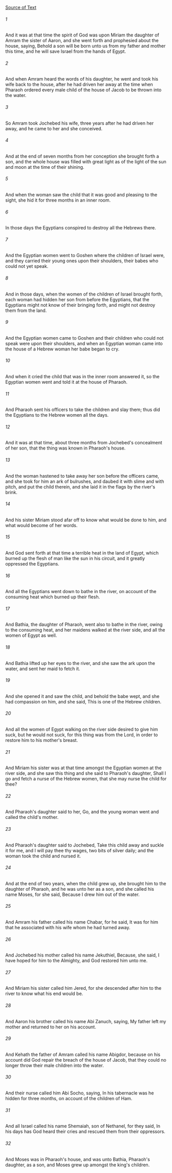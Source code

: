 [Source of Text](https://github.com/scrollmapper/bible_databases_deuterocanonical)

###### 1
And it was at that time the spirit of God was upon Miriam the daughter of Amram the sister of Aaron, and she went forth and prophesied about the house, saying, Behold a son will be born unto us from my father and mother this time, and he will save Israel from the hands of Egypt.

###### 2
And when Amram heard the words of his daughter, he went and took his wife back to the house, after he had driven her away at the time when Pharaoh ordered every male child of the house of Jacob to be thrown into the water.

###### 3
So Amram took Jochebed his wife, three years after he had driven her away, and he came to her and she conceived.

###### 4
And at the end of seven months from her conception she brought forth a son, and the whole house was filled with great light as of the light of the sun and moon at the time of their shining.

###### 5
And when the woman saw the child that it was good and pleasing to the sight, she hid it for three months in an inner room.

###### 6
In those days the Egyptians conspired to destroy all the Hebrews there.

###### 7
And the Egyptian women went to Goshen where the children of Israel were, and they carried their young ones upon their shoulders, their babes who could not yet speak.

###### 8
And in those days, when the women of the children of Israel brought forth, each woman had hidden her son from before the Egyptians, that the Egyptians might not know of their bringing forth, and might not destroy them from the land.

###### 9
And the Egyptian women came to Goshen and their children who could not speak were upon their shoulders, and when an Egyptian woman came into the house of a Hebrew woman her babe began to cry.

###### 10
And when it cried the child that was in the inner room answered it, so the Egyptian women went and told it at the house of Pharaoh.

###### 11
And Pharaoh sent his officers to take the children and slay them; thus did the Egyptians to the Hebrew women all the days.

###### 12
And it was at that time, about three months from Jochebed's concealment of her son, that the thing was known in Pharaoh's house.

###### 13
And the woman hastened to take away her son before the officers came, and she took for him an ark of bulrushes, and daubed it with slime and with pitch, and put the child therein, and she laid it in the flags by the river's brink.

###### 14
And his sister Miriam stood afar off to know what would be done to him, and what would become of her words.

###### 15
And God sent forth at that time a terrible heat in the land of Egypt, which burned up the flesh of man like the sun in his circuit, and it greatly oppressed the Egyptians.

###### 16
And all the Egyptians went down to bathe in the river, on account of the consuming heat which burned up their flesh.

###### 17
And Bathia, the daughter of Pharaoh, went also to bathe in the river, owing to the consuming heat, and her maidens walked at the river side, and all the women of Egypt as well.

###### 18
And Bathia lifted up her eyes to the river, and she saw the ark upon the water, and sent her maid to fetch it.

###### 19
And she opened it and saw the child, and behold the babe wept, and she had compassion on him, and she said, This is one of the Hebrew children.

###### 20
And all the women of Egypt walking on the river side desired to give him suck, but he would not suck, for this thing was from the Lord, in order to restore him to his mother's breast.

###### 21
And Miriam his sister was at that time amongst the Egyptian women at the river side, and she saw this thing and she said to Pharaoh's daughter, Shall I go and fetch a nurse of the Hebrew women, that she may nurse the child for thee?

###### 22
And Pharaoh's daughter said to her, Go, and the young woman went and called the child's mother.

###### 23
And Pharaoh's daughter said to Jochebed, Take this child away and suckle it for me, and I will pay thee thy wages, two bits of silver daily; and the woman took the child and nursed it.

###### 24
And at the end of two years, when the child grew up, she brought him to the daughter of Pharaoh, and he was unto her as a son, and she called his name Moses, for she said, Because I drew him out of the water.

###### 25
And Amram his father called his name Chabar, for he said, It was for him that he associated with his wife whom he had turned away.

###### 26
And Jochebed his mother called his name Jekuthiel, Because, she said, I have hoped for him to the Almighty, and God restored him unto me.

###### 27
And Miriam his sister called him Jered, for she descended after him to the river to know what his end would be.

###### 28
And Aaron his brother called his name Abi Zanuch, saying, My father left my mother and returned to her on his account.

###### 29
And Kehath the father of Amram called his name Abigdor, because on his account did God repair the breach of the house of Jacob, that they could no longer throw their male children into the water.

###### 30
And their nurse called him Abi Socho, saying, In his tabernacle was he hidden for three months, on account of the children of Ham.

###### 31
And all Israel called his name Shemaiah, son of Nethanel, for they said, In his days has God heard their cries and rescued them from their oppressors.

###### 32
And Moses was in Pharaoh's house, and was unto Bathia, Pharaoh's daughter, as a son, and Moses grew up amongst the king's children.